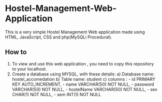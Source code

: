 # Hostel-Management-Web-Application
This is a very simple Hostel Management Web application made using HTML, JavaScript, CSS and php(MySQLi Procedural).

## How to 
1. To view and use this web application , you need to copy this repository to your localhost.
2. Create a database using MYSQL, with these details:
      a) Database name: hostel_accomedation
      b) Table name: student
      c) columns : - id PRIMARY KEY AUTO_INCREMENT,
                   - name VARCHAR(50) NOT NULL,
                   - password VARCHAR(50) NOT NULL,
                   - hostelName VARCHAR(50) NOT NULL,
                   - sex CHAR(1) NOT NULL,
                   - sem INT(1) NOT NULL
       
